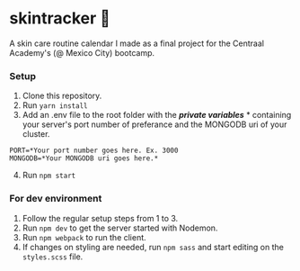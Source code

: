 # skintracker 💄

A skin care routine calendar I made as a final project for the Centraal Academy's (@ Mexico City) bootcamp.

### Setup

1. Clone this repository.
2. Run `yarn install`
3. Add an .env file to the root folder with the **_private variables_** \* containing your server's port number of preferance and the MONGODB uri of your cluster.

`PORT=*Your port number goes here. Ex. 3000`
<br/>
`MONGODB=*Your MONGODB uri goes here.*`

4. Run `npm start`

### For dev environment

1. Follow the regular setup steps from 1 to 3. 
2. Run `npm dev` to get the server started with Nodemon.
3. Run `npm webpack` to run the client. 
4. If changes on styling are needed, run `npm sass` and start editing on the `styles.scss` file.